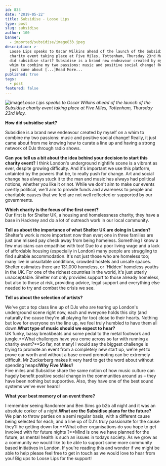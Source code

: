 ```yaml
---
id: 833
date: '2019-05-22'
title: Subsidise - Loose Lips
type: post
slug: subsidise
author: 100
banner:
  - imported/subsidise/image833.jpeg
description: >-
  Loose Lips speaks to Oscar Wilkins ahead of the launch of the Subsidise
  charity event taking place at Five Miles, Tottenham, Thursday 23rd May. How
  did subsidise start? Subsidise is a brand new endeavour created by myself on a
  whim to combine my two passions: music and positive social change! Really, it
  just came about [...]Read More...
published: true
tags:
  - post
featured: false
---
```

![image](../imported/subsidise/image833.jpeg)_Loose Lips speaks to Oscar Wilkins ahead of the launch of the Subsidise charity event taking place at Five Miles, Tottenham, Thursday 23rd May._

**How did subsidise start?**  
  
Subsidise is a brand new endeavour created by myself on a whim to combine my two passions: music and positive social change! Really, it just came about from me knowing how to curate a line up and having a strong network of DJs through radio shows.

**Can you tell us a bit about the idea behind your decision to start this charity event?** I think London's underground nightlife scene is a vibrant as ever, despite growing difficulty. And it's important we use this platform, untainted by the powers that be, to really push for change. Art and social change has always stuck it to the man and music has always had political notions, whether you like it or not. While we don't aim to make our events overtly political, we'll aim to provide funds and awareness to people and charitable causes that we feel are not well reflected or supported by our governments.  
  
**Which charity is the focus of the first event?**  
Our first is for Shelter UK, a housing and homelessness charity, they have a base in Hackney and do a lot of outreach work in our local community.  
  
**Tell us about the importance of what Shelter UK are doing in London?**  
Shelter's work is more important now than ever; one in three families are just one missed pay check away from being homeless. Something I know a few musicians can empathise with too! Due to a poor living wage and a lack of affordable housing (especially in London) many people are struggling to find suitable accommodation. It's not just those who are homeless too; many live in unsuitable conditions, crowded hostels and unsafe spaces. Shelter estimates there are 131,000 homeless, or 'Hidden' homeless youths in the UK. For one of the richest countries in the world, it's just utterly unacceptable. Shelter not only provides support to those already homeless, but also to those at risk, providing advice, legal support and everything else needed to try and combat the crisis we see.  
  
**Tell us about the selection of artists?**

We've got a top class line up of DJs who are tearing up London's underground scene right now, each and everyone holds this city (and naturally the cause they're all playing for too) close to their hearts. Nothing but love for everyone on the line up, we feel truly humbled to have them all down.**What type of music should we expect to hear?**  
UK funky, bassy breakbeats and some pedal to the metal footwork and jungle.**What challenges have you come across so far with running a charity event?**So far, not many! I would say the biggest challenge is trying to promote an event from a completely new start up, we're yet to prove our worth and without a base crowd promoting can be extremely difficult. Mr Zuckerberg makes it very hard to get the word about without spending heaps!**Why Five Miles?**  
Five miles and Subsidise share the same notion of how music culture can hugely benefit positive social change in the communities around us – they have been nothing but supportive. Also, they have one of the best sound systems we've ever heard!  
  
**What your best memory of an event there?**

I remember seeing Randomer and Ben Sims go b2b all night and it was an absolute corker of a night.**What are the Subsidise plans for the future?**  
We plan to throw parties on a semi regular basis, with a different cause being selected for each, and a line up of DJ's truly passionate for the cause they'll be getting down for.**What other organisations do you hope to get involved with for future nights ?**Mind is one we have planned for the future, as mental health is such an issues in todays society. As we grow as a community we would like to be able to support some more community based initiatives in London. If you're reading this and wonder if we might be able to help please feel free to get in touch as we would love to hear from you! Big ups to Loose Lips for the support!